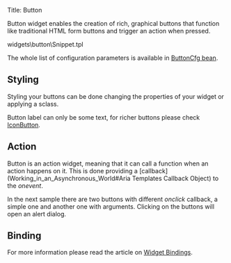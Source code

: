 Title: Button


Button widget enables the creation of rich, graphical buttons that function like traditional HTML form buttons and trigger an action when pressed.

<srcinclude tag="wgtButtonAction" lang="AT" outdent="true">widgets\button\Snippet.tpl</srcinclude>

The whole list of configuration parameters is available in [ButtonCfg bean](http://ariatemplates.com/aria/guide/apps/apidocs/#aria.widgets.CfgBeans:ButtonCfg).

## Styling

Styling your buttons can be done changing the properties of your widget or applying a sclass.

<sample sample="widgets/button/style" />

Button label can only be some text, for richer buttons please check [IconButton](IconButton).

## Action

Button is an action widget, meaning that it can call a function when an action happens on it. This is done providing a [callback](Working_in_an_Asynchronous_World#Aria Templates Callback Object) to the *on*_event_.

In the next sample there are two buttons with different _*onclick*_ callback, a simple one and another one with arguments. Clicking on the buttons will open an alert dialog.

<sample sample="widgets/button/action" />

## Binding

For more information please read the article on [Widget Bindings](Widget_Bindings).

<sample sample="widgets/button/binding" />